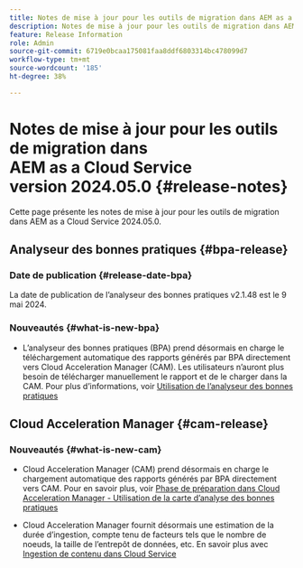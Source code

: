 ```yaml
---
title: Notes de mise à jour pour les outils de migration dans AEM as a Cloud Service version 2024.05.0
description: Notes de mise à jour pour les outils de migration dans AEM as a Cloud Service version 2024.05.0
feature: Release Information
role: Admin
source-git-commit: 6719e0bcaa175081faa8ddf6803314bc478099d7
workflow-type: tm+mt
source-wordcount: '185'
ht-degree: 38%

---
```


# Notes de mise à jour pour les outils de migration dans AEM as a Cloud Service version 2024.05.0 {#release-notes}

Cette page présente les notes de mise à jour pour les outils de migration dans AEM as a Cloud Service 2024.05.0.

## Analyseur des bonnes pratiques {#bpa-release}

### Date de publication {#release-date-bpa}

La date de publication de l’analyseur des bonnes pratiques v2.1.48 est le 9 mai 2024.

### Nouveautés {#what-is-new-bpa}

* L’analyseur des bonnes pratiques (BPA) prend désormais en charge le téléchargement automatique des rapports générés par BPA directement vers Cloud Acceleration Manager (CAM). Les utilisateurs n’auront plus besoin de télécharger manuellement le rapport et de le charger dans la CAM. Pour plus d’informations, voir [Utilisation de l’analyseur des bonnes pratiques](/help/journey-migration/best-practices-analyzer/using-best-practices-analyzer.md)

## Cloud Acceleration Manager {#cam-release}

### Nouveautés {#what-is-new-cam}

* Cloud Acceleration Manager (CAM) prend désormais en charge le chargement automatique des rapports générés par BPA directement vers CAM. Pour en savoir plus, voir [Phase de préparation dans Cloud Acceleration Manager - Utilisation de la carte d’analyse des bonnes pratiques](/help/journey-migration/cloud-acceleration-manager/using-cam/cam-readiness-phase.md#best-practices-analysis)

* Cloud Acceleration Manager fournit désormais une estimation de la durée d’ingestion, compte tenu de facteurs tels que le nombre de noeuds, la taille de l’entrepôt de données, etc. En savoir plus avec [Ingestion de contenu dans Cloud Service](/help/journey-migration/content-transfer-tool/using-content-transfer-tool/ingesting-content.md)
